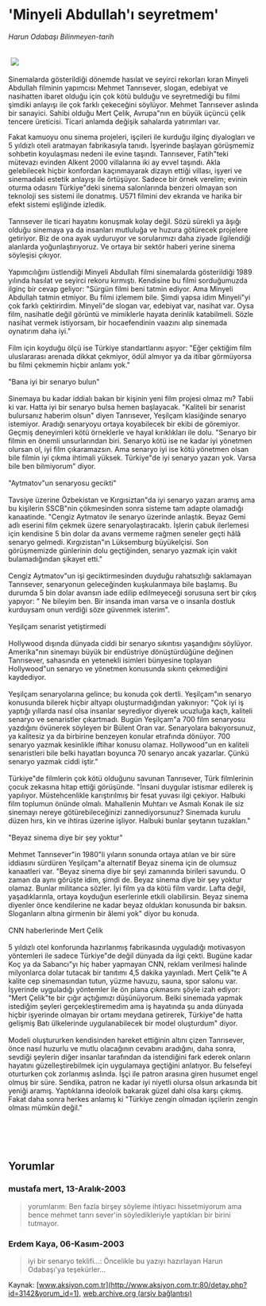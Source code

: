 # 'Minyeli Abdullah'ı seyretmem'

*Harun Odabaşı Bilinmeyen-tarih*

<div>
 <font>
  <img border="0" height="1" src="/web/20050118065136im_/http://www.aksiyon.com.tr/images/blank.gif"/>
 </font>
 <font class="content">
  <p>
   <img border="0" hspace="5" src="http://web.archive.org/web/20050118065136im_/http://www.aksiyon.com.tr/resim/465/56.jpg" vspace="5"/>
  </p>
 </font>
 <font class="content">
  Sinemalarda gösterildiği dönemde hasılat ve seyirci rekorları kıran Minyeli Abdullah filminin yapımcısı Mehmet Tanrısever, slogan, edebiyat ve nasihatten ibaret olduğu için çok kötü bulduğu ve seyretmediği bu filmi şimdiki anlayışı ile çok farklı çekeceğini söylüyor. Mehmet Tanrısever aslında bir sanayici. Sahibi olduğu Mert Çelik, Avrupa"nın en büyük üçüncü çelik tencere üreticisi. Ticari anlamda değişik sahalarda yatırımları var.
 </font>
 <br/>
 <p>
  <font class="content">
   Fakat kamuoyu onu sinema projeleri, işçileri ile kurduğu ilginç diyalogları ve 5 yıldızlı oteli aratmayan fabrikasıyla tanıdı. İşyerinde başlayan görüşmemiz sohbetin koyulaşması nedeni ile evine taşındı. Tanrısever, Fatih"teki mütevazı evinden Alkent 2000 villalarına iki ay evvel taşındı. Akla gelebilecek hiçbir konfordan kaçınmayarak dizayn ettiği villası, işyeri ve sinemadaki estetik anlayışı ile örtüşüyor. Sadece bir örnek verelim; evinin oturma odasını Türkiye"deki sinema salonlarında benzeri olmayan son teknoloji ses sistemi ile donatmış. U571 filmini dev ekranda ve harika bir efekt sistemi eşliğinde izledik.
   <br>
    <br>
     Tanrısever ile ticari hayatını konuşmak kolay değil. Sözü sürekli ya âşığı olduğu sinemaya ya da insanları mutluluğa ve huzura götürecek projelere getiriyor. Biz de ona ayak uyduruyor ve sorularımızı daha ziyade ilgilendiği alanlarda yoğunlaştırıyoruz. Ve ortaya bir sektör haberi yerine sinema söyleşisi çıkıyor.
     <br>
      <br>
       Yapımcılığını üstlendiği Minyeli Abdullah filmi sinemalarda gösterildiği 1989 yılında hasılat ve seyirci rekoru kırmıştı. Kendisine bu filmi sorduğumuzda ilginç bir cevap geliyor: "Sürgün filmi beni tatmin ediyor. Ama Minyeli Abdullah tatmin etmiyor. Bu filmi izlemem bile. Şimdi yapsa idim Minyeli"yi çok farklı çektirirdim. Minyeli"de slogan var, edebiyat var, nasihat var. Oysa film, nasihatle değil görüntü ve mimiklerle hayata derinlik katabilmeli. Sözle nasihat vermek istiyorsam, bir hocaefendinin vaazını alıp sinemada oynatırım daha iyi."
       <br/>
       <br/>
       Film için koyduğu ölçü ise Türkiye standartlarını aşıyor: "Eğer çektiğim film uluslararası arenada dikkat çekmiyor, ödül almıyor ya da itibar görmüyorsa bu filmi çekmemin hiçbir anlamı yok."
       <br/>
       <br/>
       "Bana iyi bir senaryo bulun"
       <br/>
       <br/>
       Sinemaya bu kadar iddialı bakan bir kişinin yeni film projesi olmaz mı? Tabii ki var. Hatta iyi bir senaryo bulsa hemen başlayacak. "Kaliteli bir senarist bulursanız haberim olsun" diyen Tanrısever, Yeşilçam klasiğinde senaryo istemiyor. Aradığı senaryoyu ortaya koyabilecek bir ekibi de göremiyor. Geçmiş deneyimleri kötü örneklerle ve hayal kırıklıkları ile dolu. "Senaryo bir filmin en önemli unsurlarından biri. Senaryo kötü ise ne kadar iyi yönetmen olursan ol, iyi film çıkaramazsın. Ama senaryo iyi ise kötü yönetmen olsan bile filmin iyi çıkma ihtimali yüksek. Türkiye"de iyi senaryo yazarı yok. Varsa bile ben bilmiyorum" diyor.
       <br/>
       <br/>
       "Aytmatov"un senaryosu gecikti"
       <br/>
       <br/>
       Tavsiye üzerine Özbekistan ve Kırgısiztan"da iyi senaryo yazarı aramış ama bu kişilerin SSCB"nin çökmesinden sonra sisteme tam adapte olamadığı kanaatinde. "Cengiz Aytmatov ile senaryo üzerinde anlaştık. Beyaz Gemi adlı eserini film çekmek üzere senaryolaştıracaktı. İşlerin çabuk ilerlemesi için kendisine 5 bin dolar da avans vermeme rağmen seneler geçti hâlâ senaryo gelmedi. Kırgızistan"ın Lüksemburg büyükelçisi. Son görüşmemizde günlerinin dolu geçtiğinden, senaryo yazmak için vakit bulamadığından şikayet etti."
       <br/>
       <br/>
       Cengiz Aytmatov"un işi geciktirmesinden duyduğu rahatsızlığı saklamayan Tanrısever, senaryonun geleceğinden kuşkulanmaya bile başlamış. Bu durumda 5 bin dolar avansın iade edilip edilmeyeceği sorusuna sert bir çıkış yapıyor: " Ne bileyim ben. Bir insanda iman varsa ve o insanla dostluk kurduysam onun verdiği söze güvenmek isterim".
       <br/>
       <br/>
       Yeşilçam senarist yetiştirmedi
       <br/>
       <br/>
       Hollywood dışında dünyada ciddi bir senaryo sıkıntısı yaşandığını söylüyor. Amerika"nın sinemayı büyük bir endüstriye dönüştürdüğüne değinen Tanrısever, sahasında en yetenekli isimleri bünyesine toplayan Hollywood"un senaryo ve yönetmen konusunda sıkıntı çekmediğini kaydediyor.
       <br/>
       <br/>
       Yeşilçam senaryolarına gelince; bu konuda çok dertli. Yeşilçam"ın senaryo konusunda bilerek hiçbir altyapı oluşturmadığından yakınıyor: "Çok iyi iş yaptığı yıllarda nasıl olsa insanlar seyrediyor diyerek ucuzluğa kaçtı, kaliteli senaryo ve senaristler çıkartmadı. Bugün Yeşilçam"a 700 film senaryosu yazdığını övünerek söyleyen bir Bülent Oran var. Senaryolara bakıyorsunuz, ya kalitesiz ya da birbirine benzeyen konular etrafında dönüyor. 700 senaryo yazmak kesinlikle iftihar konusu olamaz. Hollywood"un en kaliteli senaristleri bile belki hayatları boyunca 70 senaryo ancak yazarlar. Çünkü senaryo yazmak ciddi iştir."
       <br/>
       <br/>
       Türkiye"de filmlerin çok kötü olduğunu savunan Tanrısever, Türk filmlerinin çocuk zekasına hitap ettiği görüşünde. "İnsani duygular istismar edilerek iş yapılıyor. Müstehcenlikle karıştırılmış bir fesat yuvası ilgi çekiyor. Halbuki film toplumun önünde olmalı. Mahallenin Muhtarı ve Asmalı Konak ile siz sinemayı nereye götürebileceğinizi zannediyorsunuz? Sinemada kurulu düzen hırs, kin ve ihtiras üzerine işliyor. Halbuki bunlar şeytanın tuzakları."
       <br/>
       <br/>
       "Beyaz sinema diye bir şey yoktur"
       <br/>
       <br/>
       Mehmet Tanrısever"in 1980"li yıların sonunda ortaya atılan ve bir süre iddiasını sürdüren Yeşilçam"a alternatif Beyaz sinema için de olumsuz kanaatleri var. "Beyaz sinema diye bir şeyi zamanında birileri savundu. O zaman da aynı görüşte idim, şimdi de. Beyaz sinema diye bir şey yoktur olamaz. Bunlar militanca sözler. İyi film ya da kötü film vardır. Lafta değil, yaşadıklarınla, ortaya koyduğun eserlerinle etkili olabilirsin. Beyaz sinema diyenler önce kendilerine ne kadar beyaz oldukları konusunda bir baksın. Sloganların altına girmenin bir âlemi yok" diyor bu konuda.
       <br/>
       <br/>
       CNN haberlerinde Mert Çelik
       <br/>
       <br/>
       5 yıldızlı otel konforunda hazırlanmış fabrikasında uyguladığı motivasyon yöntemleri ile sadece Türkiye"de değil dünyada da ilgi çekti. Bugüne kadar Koç ya da Sabancı"yı hiç haber yapmayan CNN, reklam verilmesi halinde milyonlarca dolar tutacak bir tanıtımı 4,5 dakika yayınladı. Mert Çelik"te A kalite cep sinemasından tutun, yüzme havuzu, sauna, spor salonu var. İşyerinde uyguladığı yöntemler ile ön plana çıkmasını şöyle izah ediyor: "Mert Çelik"te bir çığır açtığımızı düşünüyorum. Belki sinemada yapmak istediğim şeyleri gerçekleştiremedim ama iş hayatında şu anda dünyada hiçbir işyerinde olmayan bir ortamı meydana getirerek, Türkiye"de hatta gelişmiş Batı ülkelerinde uygulanabilecek bir model oluşturdum" diyor.
       <br/>
       <br/>
       Modeli oluştururken kendisinden hareket ettiğinin altını çizen Tanrısever, önce nasıl huzurlu ve mutlu olacağının cevabını aradığını, daha sonra, sevdiği şeylerin diğer insanlar tarafından da istendiğini fark ederek onların hayatını güzelleştirebilmek için uygulamaya geçtiğini anlatıyor. Bu felsefeyi oturturken çok zorlanmış aslında. İşçi ile patron arasına giren husumet engel olmuş bir süre. Sendika, patron ne kadar iyi niyetli olursa olsun arkasında bit yeniği aramış. Yaptıklarına ideoloik bakarak güzel dahi olsa karşı çıkmış. Fakat daha sonra herkes anlamış ki "Türkiye zengin olmadan işçilerin zengin olması mümkün değil."
       <br/>
      </br>
     </br>
    </br>
   </br>
  </font>
 </p>
</div>


## Yorumlar

### mustafa mert, 13-Aralık-2003
> yorumlarım: 
> Ben fazla birşey söyleme ihtiyacı hissetmiyorum ama bence mehmet tanrı sever'in söyledikleriyle yaptıkları bir birini tutmayor.

### Erdem Kaya, 06-Kasım-2003
> iyi bir senaryo teklifi...: 
> Öncelikle bu yazıyı hazırlayan Harun Odabaşı'ya  teşekürler...

Kaynak: [www.aksiyon.com.tr](http://www.aksiyon.com.tr:80/detay.php?id=3142&yorum_id=1), [web.archive.org (arşiv bağlantısı)](http://web.archive.org/web/20050118065136/http://www.aksiyon.com.tr:80/detay.php?id=3142&yorum_id=1)
